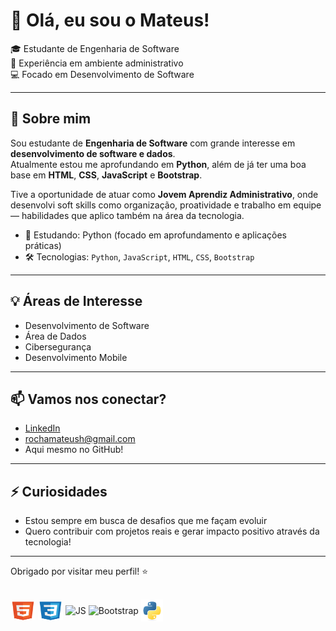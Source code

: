# 👋 Olá, eu sou o Mateus!

🎓 Estudante de Engenharia de Software  
💼 Experiência em ambiente administrativo  
💻 Focado em Desenvolvimento de Software  

---

## 🧠 Sobre mim

Sou estudante de **Engenharia de Software** com grande interesse em **desenvolvimento de software e dados**.  
Atualmente estou me aprofundando em **Python**, além de já ter uma boa base em **HTML**, **CSS**, **JavaScript** e **Bootstrap**.  

Tive a oportunidade de atuar como **Jovem Aprendiz Administrativo**, onde desenvolvi soft skills como organização, proatividade e trabalho em equipe — habilidades que aplico também na área da tecnologia.  

- 🌱 Estudando: Python (focado em aprofundamento e aplicações práticas)  
- 🛠️ Tecnologias: `Python`, `JavaScript`, `HTML`, `CSS`, `Bootstrap`  

---

## 💡 Áreas de Interesse

- Desenvolvimento de Software  
- Área de Dados  
- Cibersegurança  
- Desenvolvimento Mobile  

---

## 📫 Vamos nos conectar?

- [LinkedIn](https://www.linkedin.com/in/mateushenriquerocha/)  
- [rochamateush@gmail.com](mailto:rochamateush@gmail.com)  
- Aqui mesmo no GitHub!  

---

## ⚡ Curiosidades

- Estou sempre em busca de desafios que me façam evoluir  
- Quero contribuir com projetos reais e gerar impacto positivo através da tecnologia!  

---

Obrigado por visitar meu perfil! ⭐  
<br>

<div>
  <img align="center" alt="HTML" height="30" width="40" src="https://raw.githubusercontent.com/devicons/devicon/master/icons/html5/html5-original.svg">
  <img align="center" alt="CSS" height="30" width="40" src="https://raw.githubusercontent.com/devicons/devicon/master/icons/css3/css3-original.svg">
  <img align="center" alt="JS" height="45" width="45" src="https://img.icons8.com/?size=100&id=PXTY4q2Sq2lG&format=png&color=000000">
  <img align="center" alt="Bootstrap" height="30" width="40" src="https://upload.wikimedia.org/wikipedia/commons/thumb/b/b2/Bootstrap_logo.svg/1200px-Bootstrap_logo.svg.png">
  <img align="center" alt="Python" height="35" width="35" src="https://raw.githubusercontent.com/devicons/devicon/master/icons/python/python-original.svg">
</div>

